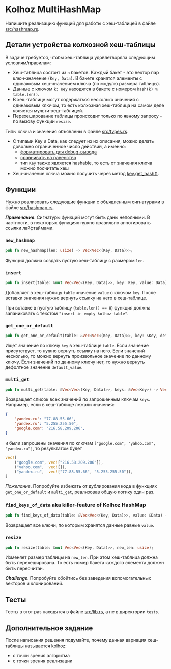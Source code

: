 # Kolhoz MultiHashMap

Напишите реализацию функций для работы с хеш-таблицей в файле [src/hashmap.rs](src/hashmap.rs).

## Детали устройства колхозной хеш-таблицы

В задаче требуется, чтобы хеш-таблица удовлетворяла следующим условиям/правилам:

- Хеш-таблица состоит из `n` бакетов. Каждый бакет - это вектор пар ключ-значение `(Key, Data)`. В бакете хранятся элементы с одинаковым хеш-значением ключа (по модулю размера таблицы).
- Данные с ключом `k: Key` находятся в бакете с номером `hash(k) % table.len()`.
- В хеш-таблице могут содержаться несколько значений с одинаковым ключом, то есть колхозная хеш-таблица на самом деле является мульти-хеш-таблицей.
- Перехеширование таблицы происходит только по явному запросу - по вызову функции `resize`.

Типы ключа и значения объявлены в файле [src/types.rs](src/types.rs).

- С типами Key и Data, как следует из их описания, можно делать довольно ограниченное число действий, а именно:
  - [форматировать для debug-вывода](https://doc.rust-lang.org/std/fmt/trait.Debug.html)
  - [сравнивать на равенство](https://doc.rust-lang.org/std/cmp/trait.Eq.html)
  - тип `Key` также является hashable, то есть от значения ключа можно посчитать хеш
- Хеш-значение ключа можно получить через метод [key.get_hash()](src/types.rs#L13).

## Функции

Нужно реализовать следующие функции с объявленным сигнатурами в файле [src/hashmap.rs](src/hashmap.rs).

__*Примечание*__. Сигнатуры функций могут быть даны неполными. В частности, в некоторых функциях нужно правильно аннотировать ссылки лайфтаймами.

### `new_hashmap`

```rust
pub fn new_hashmap(len: usize) -> Vec<Vec<(Key, Data)>>;
```

Функция должна создать пустую хеш-таблицу с размером `len`.

### `insert`

```rust
pub fn insert(table: &mut Vec<Vec<(Key, Data)>>, key: Key, value: Data) -> &mut Data;
```

Добавляет в хеш-таблицу `table` значение `value` с ключом `key`.
После вставки значения нужно вернуть ссылку на него в хеш-таблице.

При вставке в пустую таблицу (`table.len() == 0`) функция должна запаниковать с текстом `"insert in empty kolhoz-table"`.

### `get_one_or_default`

```rust
pub fn get_one_or_default(table: &Vec<Vec<(Key, Data)>>, key: &Key, default_value: &Data) -> &Data;
```

Ищет значение по ключу `key` в хеш-таблице `table`.
Если значение присутствует, то нужно вернуть ссылку на него.
Если значений несколько, то можно вернуть произвольное значение по данному ключу.
Если значений по данному ключу нет, то нужно вернуть дефолтное значение `default_value`.

### `multi_get`

```rust
pub fn multi_get(table: &Vec<Vec<(Key, Data)>>, keys: &Vec<Key>) -> Vec<(&Key, Vec<&Data>)>;
```

Возвращает список всех значений по запрошенным ключам `keys`.
Например, если в хеш-таблице лежали значения:
```json
{
    "yandex.ru": "77.88.55.66",
    "yandex.ru": "5.255.255.50",
    "google.com": "216.58.209.206",
}
```
и были запрошены значения по ключам `["google.com", "yahoo.com", "yandex.ru"]`, то результатом будет
```rust
vec![
    ("google.com", vec!["216.58.209.206"]),
    ("yahoo.com",  vec![]),
    ("yandex.ru",  vec!["77.88.55.66", "5.255.255.50"]),
]
```

*Пожелание*. Попробуйте избежать от дублирования кода в функциях `get_one_or_default` и `multi_get`, реализовав общую логику один раз.

### `find_keys_of_data` aka killer-feature of Kolhoz HashMap

```rust
pub fn find_keys_of_data(table: &Vec<Vec<(Key, Data)>>, value: &Data) -> Vec<&Key>;
```

Возвращает все ключи, по которым хранятся данные равные `value`.

### `resize`

```rust
pub fn resize(table: &mut Vec<Vec<(Key, Data)>>, new_len: usize);
```

Изменяет размер таблицы на `new_len`.
При этом хеш-таблица должна быть перехеширована.
То есть номер бакета каждого элемента должен быть пересчитан.

__*Challenge*__. Попробуйте обойтись без заведения вспомогательных векторов и клонирований.

## Тесты

Тесты в этот раз находятся в файле [src/lib.rs](src/lib.rs), а не в директории `tests`.

## Дополнительное задание

После написания решения подумайте, почему данная вариация хеш-таблицы называется kolhoz:

- с точки зрения алгоритма
- с точки зрения реализации